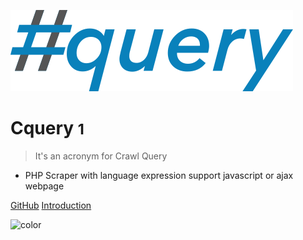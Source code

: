 
![logo](media/logo.png)
# Cquery <small>1</small>

> It's an acronym for Crawl Query

- PHP Scraper with language expression support javascript or ajax webpage

[GitHub](https://github.com/cacing69/cquery)
[Introduction](/introduction.md)

![color](#ffffff)
